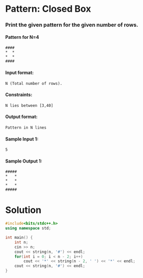 # Pattern: Closed Box

### Print the given pattern for the given number of rows.

#### Pattern for N=4

    ####
    *  *
    *  *
    ####

#### Input format:

    N (Total number of rows).

#### Constraints:

    N lies between [3,40]

#### Output format:

    Pattern in N lines

#### Sample Input 1:

    5

#### Sample Output 1:

    #####
    *   *
    *   *
    *   *
    #####

# Solution

```cpp
#include<bits/stdc++.h>
using namespace std;

int main() {
    int n;
    cin >> n;
    cout << string(n, '#') << endl;
    for(int i = 0; i < n - 2; i++)
    	cout << '*' << string(n - 2, ' ') << '*' << endl;
    cout << string(n, '#') << endl;
}
```